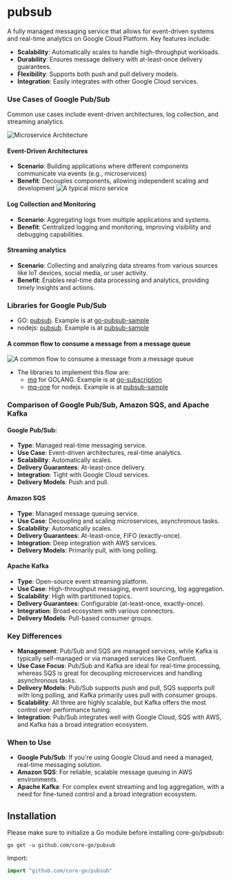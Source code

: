 # pubsub

A fully managed messaging service that allows for event-driven systems and real-time analytics on Google Cloud Platform. Key features include:
- <b>Scalability</b>: Automatically scales to handle high-throughput workloads.
- <b>Durability</b>: Ensures message delivery with at-least-once delivery guarantees.
- <b>Flexibility</b>: Supports both push and pull delivery models.
- <b>Integration</b>: Easily integrates with other Google Cloud services.

### Use Cases of Google Pub/Sub
Common use cases include event-driven architectures, log collection, and streaming analytics.

![Microservice Architecture](https://cdn-images-1.medium.com/max/800/1*vKeePO_UC73i7tfymSmYNA.png)

#### Event-Driven Architectures
- <b>Scenario</b>: Building applications where different components communicate via events (e.g., microservices)
- <b>Benefit</b>: Decouples components, allowing independent scaling and development
![A typical micro service](https://cdn-images-1.medium.com/max/800/1*d9kyekAbQYBxH-C6w38XZQ.png)
#### Log Collection and Monitoring
- <b>Scenario</b>: Aggregating logs from multiple applications and systems.
- <b>Benefit</b>: Centralized logging and monitoring, improving visibility and debugging capabilities.


#### Streaming analytics
- <b>Scenario</b>: Collecting and analyzing data streams from various sources like IoT devices, social media, or user activity.
- <b>Benefit</b>: Enables real-time data processing and analytics, providing timely insights and actions.

### Libraries for Google Pub/Sub
- GO: [pubsub](https://github.com/core-go/pubsub). Example is at [go-pubsub-sample](https://github.com/project-samples/go-pubsub-sample)
- nodejs: [pubsub](https://github.com/core-ts/pubsub). Example is at [pubsub-sample](https://github.com/typescript-tutorial/pubsub-sample)

#### A common flow to consume a message from a message queue
![A common flow to consume a message from a message queue](https://cdn-images-1.medium.com/max/800/1*Y4QUN6QnfmJgaKigcNHbQA.png)
- The libraries to implement this flow are:
  - [mq](https://github.com/core-go/mq) for GOLANG. Example is at [go-subscription](https://github.com/project-samples/go-subscription)
  - [mq-one](https://www.npmjs.com/package/mq-one) for nodejs. Example is at [pubsub-sample](https://github.com/typescript-tutorial/pubsub-sample)

### Comparison of Google Pub/Sub, Amazon SQS, and Apache Kafka
#### Google Pub/Sub:
- <b>Type</b>: Managed real-time messaging service.
- <b>Use Case</b>: Event-driven architectures, real-time analytics.
- <b>Scalability</b>: Automatically scales.
- <b>Delivery Guarantees</b>: At-least-once delivery.
- <b>Integration</b>: Tight with Google Cloud services.
- <b>Delivery Models</b>: Push and pull.

#### Amazon SQS
- <b>Type</b>: Managed message queuing service.
- <b>Use Case</b>: Decoupling and scaling microservices, asynchronous tasks.
- <b>Scalability</b>: Automatically scales.
- <b>Delivery Guarantees</b>: At-least-once, FIFO (exactly-once).
- <b>Integration</b>: Deep integration with AWS services.
- <b>Delivery Models</b>: Primarily pull, with long polling.

#### Apache Kafka
- <b>Type</b>: Open-source event streaming platform.
- <b>Use Case</b>: High-throughput messaging, event sourcing, log aggregation.
- <b>Scalability</b>: High with partitioned topics.
- <b>Delivery Guarantees</b>: Configurable (at-least-once, exactly-once).
- <b>Integration</b>: Broad ecosystem with various connectors.
- <b>Delivery Models</b>: Pull-based consumer groups.

### Key Differences
- <b>Management</b>: Pub/Sub and SQS are managed services, while Kafka is typically self-managed or via managed services like Confluent.
- <b>Use Case Focus</b>: Pub/Sub and Kafka are ideal for real-time processing, whereas SQS is great for decoupling microservices and handling asynchronous tasks.
- <b>Delivery Models</b>: Pub/Sub supports push and pull, SQS supports pull with long polling, and Kafka primarily uses pull with consumer groups.
- <b>Scalability</b>: All three are highly scalable, but Kafka offers the most control over performance tuning.
- <b>Integration</b>: Pub/Sub integrates well with Google Cloud, SQS with AWS, and Kafka has a broad integration ecosystem.

### When to Use
- <b>Google Pub/Sub</b>: If you're using Google Cloud and need a managed, real-time messaging solution.
- <b>Amazon SQS</b>: For reliable, scalable message queuing in AWS environments.
- <b>Apache Kafka</b>: For complex event streaming and log aggregation, with a need for fine-tuned control and a broad integration ecosystem.

## Installation

Please make sure to initialize a Go module before installing core-go/pubsub:

```shell
go get -u github.com/core-go/pubsub
```

Import:

```go
import "github.com/core-go/pubsub"
```
